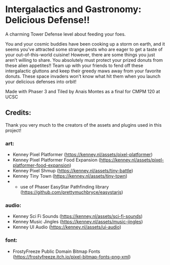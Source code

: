 # Intergalactics and Gastronomy: Delicious Defense!!
A charming Tower Defense level about feeding your foes.

You and your cosmic buddies have been cooking up a storm on earth, and it seems you’ve attracted some strange pests who are eager to get a taste of your out-of-this-world cuisine! However, there are some things you just aren’t willing to share. You absolutely must protect your prized donuts from these alien appetites!! Team up with your friends to fend off these intergalactic gluttons and keep their greedy maws away from your favorite donuts. These space invaders won't know what hit them when you launch your delicious defenses into orbit! 

Made with Phaser 3 and Tiled by Anais Montes as a final for CMPM 120 at UCSC


## Credits: 
Thank you very much to the creators of the assets and plugins used in this project!

### art:
- Kenney Pixel Platformer (https://kenney.nl/assets/pixel-platformer)
- Kenney Pixel Platformer Food Expansion (https://kenney.nl/assets/pixel-platformer-food-expansion)
- Kenney Pixel Shmup (https://kenney.nl/assets/tiny-battle)
- Kenney Tiny Town (https://kenney.nl/assets/tiny-town)
- + use of Phaser EasyStar Pathfinding library (https://github.com/prettymuchbryce/easystarjs)

### audio:
- Kenney Sci Fi Sounds (https://kenney.nl/assets/sci-fi-sounds)
- Kenney Music Jingles (https://kenney.nl/assets/music-jingles)
- Kenney UI Audio (https://kenney.nl/assets/ui-audio)

### font:
- FrostyFreeze Public Domain Bitmap Fonts (https://frostyfreeze.itch.io/pixel-bitmap-fonts-png-xml)